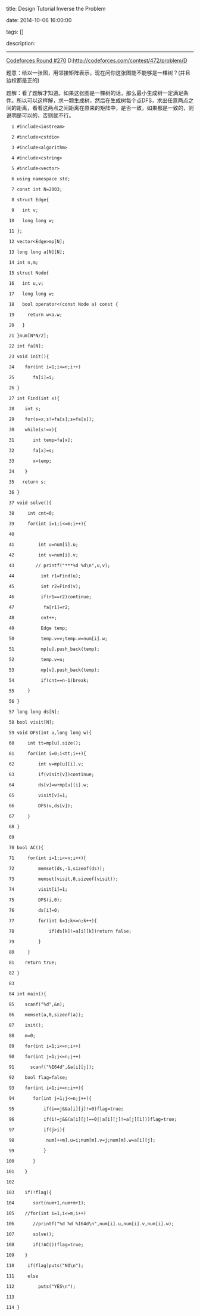 title: Design Tutorial Inverse the Problem

date: 2014-10-06 16:00:00

tags: []

description: 

---
[Codeforces Round #270](http://codeforces.com/contest/472) D:<http://codeforces.com/contest/472/problem/D>

题意：给以一张图，用邻接矩阵表示，现在问你这张图能不能够是一棵树？(并且边权都是正的)

题解：看了题解才知道。如果这张图是一棵树的话，那么最小生成树一定满足条件。所以可以这样解，求一颗生成树，然后在生成树每个点DFS，求出任意两点之间的距离，看看这两点之间距离在原来的矩阵中，是否一致，如果都是一致的，则说明是可以的，否则就不行。
    
    
      1 #include<iostream>
      2 #include<cstdio>
      3 #include<algorithm>
      4 #include<cstring>
      5 #include<vector>
      6 using namespace std;
      7 const int N=2003;
      8 struct Edge{
      9   int v;
     10   long long w;
     11 };
     12 vector<Edge>mp[N];
     13 long long a[N][N];
     14 int n,m;
     15 struct Node{
     16   int u,v;
     17   long long w;
     18   bool operator<(const Node a) const {
     19     return w<a.w;
     20   }
     21 }num[N*N/2];
     22 int fa[N];
     23 void init(){
     24    for(int i=1;i<=n;i++)
     25       fa[i]=i;
     26 }
     27 int Find(int x){
     28    int s;
     29    for(s=x;s!=fa[s];s=fa[s]);
     30    while(s!=x){
     31       int temp=fa[x];
     32       fa[x]=s;
     33       x=temp;
     34    }
     35   return s;
     36 }
     37 void solve(){
     38     int cnt=0;
     39     for(int i=1;i<=m;i++){
     40 
     41         int u=num[i].u;
     42         int v=num[i].v;
     43        // printf("***%d %d\n",u,v);
     44          int r1=Find(u);
     45          int r2=Find(v);
     46          if(r1==r2)continue;
     47           fa[r1]=r2;
     48          cnt++;
     49          Edge temp;
     50          temp.v=v;temp.w=num[i].w;
     51          mp[u].push_back(temp);
     52          temp.v=u;
     53          mp[v].push_back(temp);
     54          if(cnt==n-1)break;
     55     }
     56 }
     57 long long ds[N];
     58 bool visit[N];
     59 void DFS(int u,long long w){
     60     int tt=mp[u].size();
     61     for(int i=0;i<tt;i++){
     62         int v=mp[u][i].v;
     63         if(visit[v])continue;
     64         ds[v]=w+mp[u][i].w;
     65         visit[v]=1;
     66         DFS(v,ds[v]);
     67     }
     68 }
     69 
     70 bool AC(){
     71     for(int i=1;i<=n;i++){
     72         memset(ds,-1,sizeof(ds));
     73         memset(visit,0,sizeof(visit));
     74         visit[i]=1;
     75         DFS(i,0);
     76         ds[i]=0;
     77         for(int k=1;k<=n;k++){
     78             if(ds[k]!=a[i][k])return false;
     79         }
     80     }
     81    return true;
     82 }
     83 
     84 int main(){
     85    scanf("%d",&n);
     86    memset(a,0,sizeof(a));
     87    init();
     88    m=0;
     89    for(int i=1;i<=n;i++)
     90    for(int j=1;j<=n;j++)
     91      scanf("%I64d",&a[i][j]);
     92    bool flag=false;
     93    for(int i=1;i<=n;i++){
     94       for(int j=1;j<=n;j++){
     95           if(i==j&&a[i][j]!=0)flag=true;
     96           if(i!=j&&(a[i][j]==0||a[i][j]!=a[j][i]))flag=true;
     97           if(j>i){
     98            num[++m].u=i;num[m].v=j;num[m].w=a[i][j];
     99           }
    100       }
    101    }
    102 
    103    if(!flag){
    104       sort(num+1,num+m+1);
    105    //for(int i=1;i<=m;i++)
    106       //printf("%d %d %I64d\n",num[i].u,num[i].v,num[i].w);
    107       solve();
    108       if(!AC())flag=true;
    109    }
    110     if(flag)puts("NO\n");
    111     else
    112         puts("YES\n");
    113 
    114 }

 
